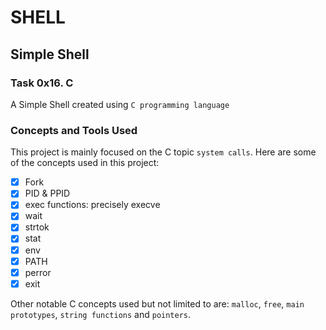 # SHELL

## Simple Shell

### Task 0x16. C

A Simple Shell created using `C programming language`

### Concepts and Tools Used

This project is mainly focused on the C topic `system calls`. Here are some of the concepts used in this project:
- [x] Fork
- [x] PID & PPID
- [x] exec functions: precisely execve
- [x] wait
- [x] strtok
- [x] stat
- [x] env
- [x] PATH
- [x] perror
- [x] exit

Other notable C concepts used but not limited to are: `malloc`, `free`, `main prototypes`, `string functions` and `pointers`.
